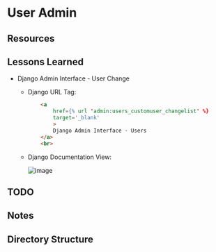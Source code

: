 # User Admin

## Resources

## Lessons Learned

* Django Admin Interface - User Change
  * Django URL Tag:

    ```html
        <a
            href={% url 'admin:users_customuser_changelist' %}
            target='_blank'
            >
            Django Admin Interface - Users
        </a>
        <br>
    ```

  * Django Documentation View:

    ![image](https://user-images.githubusercontent.com/47562501/205813493-04bc1d7b-0e18-45b8-8759-4a72cf7eaa31.png)

## TODO

## Notes

## Directory Structure

